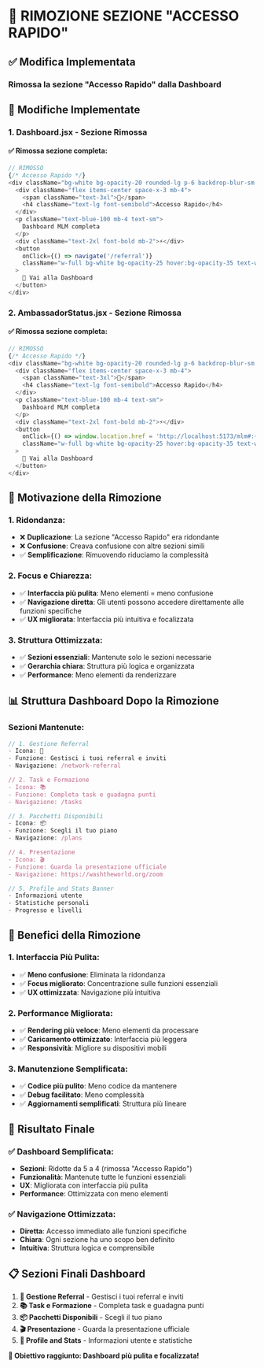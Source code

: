 # 🚀 RIMOZIONE SEZIONE "ACCESSO RAPIDO"

## ✅ **Modifica Implementata**

### **Rimossa la sezione "Accesso Rapido" dalla Dashboard**

## 🔧 **Modifiche Implementate**

### **1. Dashboard.jsx - Sezione Rimossa**

#### **✅ Rimossa sezione completa:**
```javascript
// RIMOSSO
{/* Accesso Rapido */}
<div className="bg-white bg-opacity-20 rounded-lg p-6 backdrop-blur-sm hover:bg-opacity-30 transition-all duration-200">
  <div className="flex items-center space-x-3 mb-4">
    <span className="text-3xl">🚀</span>
    <h4 className="text-lg font-semibold">Accesso Rapido</h4>
  </div>
  <p className="text-blue-100 mb-4 text-sm">
    Dashboard MLM completa
  </p>
  <div className="text-2xl font-bold mb-2">⚡</div>
  <button
    onClick={() => navigate('/referral')}
    className="w-full bg-white bg-opacity-25 hover:bg-opacity-35 text-white font-medium py-2 px-4 rounded-lg transition-all duration-200 transform hover:scale-105"
  >
    🚀 Vai alla Dashboard
  </button>
</div>
```

### **2. AmbassadorStatus.jsx - Sezione Rimossa**

#### **✅ Rimossa sezione completa:**
```javascript
// RIMOSSO
{/* Accesso Rapido */}
<div className="bg-white bg-opacity-20 rounded-lg p-6 backdrop-blur-sm hover:bg-opacity-30 transition-all duration-200">
  <div className="flex items-center space-x-3 mb-4">
    <span className="text-3xl">🚀</span>
    <h4 className="text-lg font-semibold">Accesso Rapido</h4>
  </div>
  <p className="text-blue-100 mb-4 text-sm">
    Dashboard MLM completa
  </p>
  <div className="text-2xl font-bold mb-2">⚡</div>
  <button
    onClick={() => window.location.href = 'http://localhost:5173/mlm#:~:text=%F0%9F%91%A5-,Referral,-%F0%9F%86%94%20KYC'}
    className="w-full bg-white bg-opacity-25 hover:bg-opacity-35 text-white font-medium py-2 px-4 rounded-lg transition-all duration-200 transform hover:scale-105"
  >
    🚀 Vai alla Dashboard
  </button>
</div>
```

## 🎯 **Motivazione della Rimozione**

### **1. Ridondanza:**
- ❌ **Duplicazione**: La sezione "Accesso Rapido" era ridondante
- ❌ **Confusione**: Creava confusione con altre sezioni simili
- ✅ **Semplificazione**: Rimuovendo riduciamo la complessità

### **2. Focus e Chiarezza:**
- ✅ **Interfaccia più pulita**: Meno elementi = meno confusione
- ✅ **Navigazione diretta**: Gli utenti possono accedere direttamente alle funzioni specifiche
- ✅ **UX migliorata**: Interfaccia più intuitiva e focalizzata

### **3. Struttura Ottimizzata:**
- ✅ **Sezioni essenziali**: Mantenute solo le sezioni necessarie
- ✅ **Gerarchia chiara**: Struttura più logica e organizzata
- ✅ **Performance**: Meno elementi da renderizzare

## 📊 **Struttura Dashboard Dopo la Rimozione**

### **Sezioni Mantenute:**
```javascript
// 1. Gestione Referral
- Icona: 👥
- Funzione: Gestisci i tuoi referral e inviti
- Navigazione: /network-referral

// 2. Task e Formazione  
- Icona: 📚
- Funzione: Completa task e guadagna punti
- Navigazione: /tasks

// 3. Pacchetti Disponibili
- Icona: 📦
- Funzione: Scegli il tuo piano
- Navigazione: /plans

// 4. Presentazione
- Icona: 🎬
- Funzione: Guarda la presentazione ufficiale
- Navigazione: https://washtheworld.org/zoom

// 5. Profile and Stats Banner
- Informazioni utente
- Statistiche personali
- Progresso e livelli
```

## 🚀 **Benefici della Rimozione**

### **1. Interfaccia Più Pulita:**
- ✅ **Meno confusione**: Eliminata la ridondanza
- ✅ **Focus migliorato**: Concentrazione sulle funzioni essenziali
- ✅ **UX ottimizzata**: Navigazione più intuitiva

### **2. Performance Migliorata:**
- ✅ **Rendering più veloce**: Meno elementi da processare
- ✅ **Caricamento ottimizzato**: Interfaccia più leggera
- ✅ **Responsività**: Migliore su dispositivi mobili

### **3. Manutenzione Semplificata:**
- ✅ **Codice più pulito**: Meno codice da mantenere
- ✅ **Debug facilitato**: Meno complessità
- ✅ **Aggiornamenti semplificati**: Struttura più lineare

## 🎉 **Risultato Finale**

### **✅ Dashboard Semplificata:**
- **Sezioni**: Ridotte da 5 a 4 (rimossa "Accesso Rapido")
- **Funzionalità**: Mantenute tutte le funzioni essenziali
- **UX**: Migliorata con interfaccia più pulita
- **Performance**: Ottimizzata con meno elementi

### **✅ Navigazione Ottimizzata:**
- **Diretta**: Accesso immediato alle funzioni specifiche
- **Chiara**: Ogni sezione ha uno scopo ben definito
- **Intuitiva**: Struttura logica e comprensibile

## 📋 **Sezioni Finali Dashboard**

1. **👥 Gestione Referral** - Gestisci i tuoi referral e inviti
2. **📚 Task e Formazione** - Completa task e guadagna punti  
3. **📦 Pacchetti Disponibili** - Scegli il tuo piano
4. **🎬 Presentazione** - Guarda la presentazione ufficiale
5. **👤 Profile and Stats** - Informazioni utente e statistiche

**🎯 Obiettivo raggiunto: Dashboard più pulita e focalizzata!** 